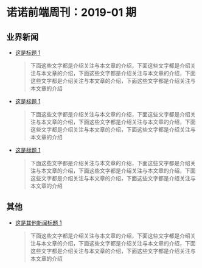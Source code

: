 # 诺诺前端周刊：2019-01 期

## 业界新闻

- [这是标题 1](https://nuofe.github.io/nuofe-weekly/)

  > 下面这些文字都是介绍关注与本文章的介绍，下面这些文字都是介绍关注与本文章的介绍，下面这些文字都是介绍关注与本文章的介绍，下面这些文字都是介绍关注与本文章的介绍，下面这些文字都是介绍关注与本文章的介绍

- [这是标题 1](https://nuofe.github.io/nuofe-weekly/)

  > 下面这些文字都是介绍关注与本文章的介绍，下面这些文字都是介绍关注与本文章的介绍，下面这些文字都是介绍关注与本文章的介绍，下面这些文字都是介绍关注与本文章的介绍，下面这些文字都是介绍关注与本文章的介绍

- [这是标题 1](https://nuofe.github.io/nuofe-weekly/)
  > 下面这些文字都是介绍关注与本文章的介绍，下面这些文字都是介绍关注与本文章的介绍，下面这些文字都是介绍关注与本文章的介绍，下面这些文字都是介绍关注与本文章的介绍，下面这些文字都是介绍关注与本文章的介绍

## 其他

- [这是其他新闻标题 1](https://nuofe.github.io/nuofe-weekly/)
  > 下面这些文字都是介绍关注与本文章的介绍，下面这些文字都是介绍关注与本文章的介绍，下面这些文字都是介绍关注与本文章的介绍，下面这些文字都是介绍关注与本文章的介绍，下面这些文字都是介绍关注与本文章的介绍
